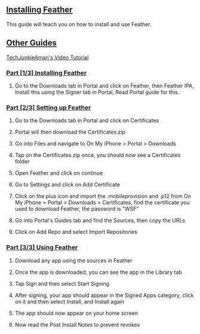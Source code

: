 ## [Installing Feather](accent://)

This guide will teach you on how to install and use Feather.

## [Other Guides](accent://)

[TechJunkieAman's Video Tutorial](https://youtu.be/8DiBMAdLMiY)

### [Part [1/3] Installing Feather](accent://)

1. Go to the Downloads tab in Portal and click on Feather, then Feather IPA, Install this using the Signer tab in Portal, Read Portal guide for this.

### [Part [2/3] Setting up Feather](accent://)

1. Go to the Downloads tab in Portal and click on Certificates

2. Portal will then download the Certificates.zip

3. Go into Files and navigate to On My iPhone > Portal > Downloads

4. Tap on the Certificates.zip once, you should now see a Certificates folder

5. Open Feather and click on continue

6. Go to Settings and click on Add Certificate

7. Click on the plus icon and import the .mobileprovision and .p12 from On My iPhone > Portal > Downloads > Certificates, find the certificate you used to download Feather, the password is "WSF"

8. Go into Portal's Guides tab and find the Sources, then copy the URLs

9. Click on Add Repo and select Import Repositories

### [Part [3/3] Using Feather](accent://)

1. Download any app using the sources in Feather

2. Once the app is downloaded, you can see the app in the Library tab

3. Tap Sign and then select Start Signing

4. After signing, your app should appear in the Signed Apps category, click on it and then select Install, and Install again

5. The app should now appear on your home screen

6. Now read the Post Install Notes to prevent revokes

